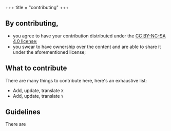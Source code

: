 +++
title = "contributing"
+++

## By contributing,

- you agree to have your contribution distributed under the [CC BY-NC-SA 4.0
  license](https://github.com/nobe4/howtoxiny/blob/main/LICENSE);
- you swear to have ownership over the content and are able to share it under the
  aforementioned license;

## What to contribute

There are many things to contribute here, here's an exhaustive list:

- Add, update, translate `X`
- Add, update, translate `Y`


## Guidelines

There are
